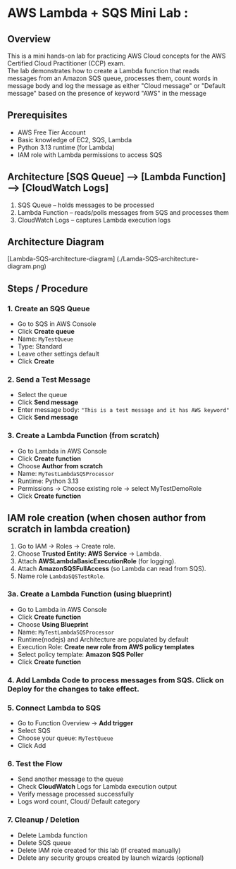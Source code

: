 # AWS Lambda + SQS Mini Lab : 

## Overview
This is a mini hands-on lab for practicing AWS Cloud concepts for the AWS Certified Cloud Practitioner (CCP) exam.  
The lab demonstrates how to create a Lambda function that reads messages from an Amazon SQS queue, processes them, 
count words in message body and log the message as either "Cloud message" or "Default message" based on the 
presence of keyword "AWS" in the message

## Prerequisites
- AWS Free Tier Account
- Basic knowledge of EC2, SQS, Lambda
- Python 3.13 runtime (for Lambda)
- IAM role with Lambda permissions to access SQS

## Architecture [SQS Queue] --> [Lambda Function] --> [CloudWatch Logs]
1. SQS Queue – holds messages to be processed
2. Lambda Function – reads/polls messages from SQS and processes them
3. CloudWatch Logs – captures Lambda execution logs

## Architecture Diagram
[Lambda-SQS-architecture-diagram] (./Lamda-SQS-architecture-diagram.png)

## Steps / Procedure

### 1. Create an SQS Queue
- Go to SQS in AWS Console
- Click **Create queue**
- Name: `MyTestQueue`
- Type: Standard
- Leave other settings default
- Click **Create**
  
### 2. Send a Test Message
- Select the queue
- Click **Send message**
- Enter message body: `"This is a test message and it has AWS keyword"`
- Click **Send message**

### 3. Create a Lambda Function (from scratch)
- Go to Lambda in AWS Console
- Click **Create function**
- Choose **Author from scratch**
- Name: `MyTestLambdaSQSProcessor`
- Runtime: Python 3.13
- Permissions → Choose existing role → select MyTestDemoRole
- Click **Create function**

## IAM role creation (when chosen author from scratch in lambda creation)
1. Go to IAM → Roles → Create role.
2. Choose **Trusted Entity: AWS Service** → Lambda.
3. Attach **AWSLambdaBasicExecutionRole** (for logging).
4. Attach **AmazonSQSFullAccess** (so Lambda can read from SQS).
5. Name role `LambdaSQSTestRole`.

### 3a. Create a Lambda Function (using blueprint)
- Go to Lambda in AWS Console
- Click **Create function**
- Choose **Using Blueprint**
- Name: `MyTestLambdaSQSProcessor`
- Runtime(nodejs) and Architecture are populated by default
- Execution Role: **Create new role from AWS policy templates**
- Select policy template: **Amazon SQS Poller**
- Click **Create function**

### 4. Add Lambda Code to process messages from SQS. Click on Deploy for the changes to take effect.

### 5. Connect Lambda to SQS
- Go to Function Overview → **Add trigger**
- Select SQS
- Choose your queue: `MyTestQueue`
- Click Add

 ### 6. Test the Flow
- Send another message to the queue
- Check **CloudWatch** Logs for Lambda execution output
- Verify message processed successfully
- Logs word count, Cloud/ Default category

### 7. Cleanup / Deletion
- Delete Lambda function
- Delete SQS queue
- Delete IAM role created for this lab (if created manually)
- Delete any security groups created by launch wizards (optional)

